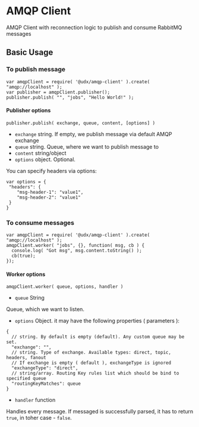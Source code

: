 # AMQP Client

AMQP Client with reconnection logic to publish and consume RabbitMQ messages 

## Basic Usage

### To publish message

```
var amqpClient = require( '@udx/amqp-client' ).create( "amqp://localhost" );
var publisher = amqpClient.publisher();
publisher.publish( "", "jobs", "Hello World!" );
```

#### Publisher options

```
publisher.publish( exchange, queue, content, [options] )
```

* `exchange` string. If empty, we publish message via default AMQP exchange
* `queue` string. Queue, where we want to publish message to
* `content` string/object
* `options` object. Optional.

You can specify headers via options:

```
var options = {
 "headers": {
    "msg-header-1": "value1",
    "msg-header-2": "value1"
 }
}
```


### To consume messages

```
var amqpClient = require( '@udx/amqp-client' ).create( "amqp://localhost" );
amqpClient.worker( "jobs", {}, function( msg, cb ) {
  console.log( "Got msg", msg.content.toString() );
  cb(true);
});
```

#### Worker options

```
amqpClient.worker( queue, options, handler )
```

* `queue` String

Queue, which we want to listen.

* `options` Object. it may have the following properties ( parameters ):

```
{
  // string. By default is empty (default). Any custom queue may be set.
  "exchange": "", 
  // string. Type of exchange. Available types: direct, topic, headers, fanout
  // If exchange is empty ( default ), exchangeType is ignored
  "exchangeType": "direct", 
  // string/array. Routing Key rules list which should be bind to specified queue
  "routingKeyMatches": queue
}
```

* `handler` function

Handles every message. If messaged is successfully parsed, it has to return `true`, in toher case - `false`.

